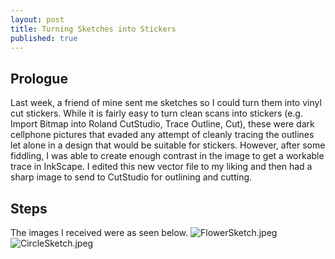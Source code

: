```yaml
---
layout: post
title: Turning Sketches into Stickers
published: true
---
```


## Prologue

Last week, a friend of mine sent me sketches so I could turn them into vinyl cut stickers. While it is fairly easy to turn clean scans into stickers (e.g. Import Bitmap into Roland CutStudio, Trace Outline, Cut), these were dark cellphone pictures that evaded any attempt of cleanly tracing the outlines let alone in a design that would be suitable for stickers. However, after some fiddling, I was able to create enough contrast in the image to get a workable trace in InkScape. I edited this new vector file to my liking and then had a sharp image to send to CutStudio for outlining and cutting.

## Steps

The images I received were as seen below.
![FlowerSketch.jpeg]({{site.baseurl}}/_posts/FlowerSketch.jpeg)
![CircleSketch.jpeg]({{site.baseurl}}/_posts/CircleSketch.jpeg)



